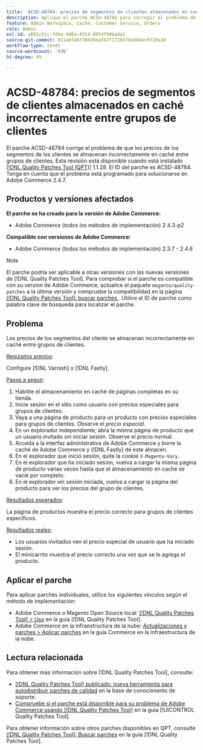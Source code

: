 ```yaml
---
title: 'ACSD-48784: precios de segmentos de clientes almacenados en caché incorrectamente entre grupos de clientes'
description: Aplique el parche ACSD-48784 para corregir el problema de Adobe Commerce en el que los precios de los segmentos del cliente se almacenan incorrectamente en caché entre grupos de clientes.
feature: Admin Workspace, Cache, Customer Service, Orders
role: Admin
exl-id: a691c61c-fdba-4d6a-8314-095dfb0ba4a1
source-git-commit: 011a6f46f76029eaf67f172b576e58dac9710a3d
workflow-type: tm+mt
source-wordcount: '436'
ht-degree: 0%

---
```


# ACSD-48784: precios de segmentos de clientes almacenados en caché incorrectamente entre grupos de clientes

El parche ACSD-48784 corrige el problema de que los precios de los segmentos de los clientes se almacenan incorrectamente en caché entre grupos de clientes. Esta revisión está disponible cuando está instalado [[!DNL Quality Patches Tool (QPT)]](https://experienceleague.adobe.com/es/docs/commerce-operations/tools/quality-patches-tool/quality-patches-tool-to-self-serve-quality-patches) 1.1.28. El ID del parche es ACSD-48784. Tenga en cuenta que el problema está programado para solucionarse en Adobe Commerce 2.4.7.

## Productos y versiones afectados

**El parche se ha creado para la versión de Adobe Commerce:**

* Adobe Commerce (todos los métodos de implementación) 2.4.3-p2

**Compatible con versiones de Adobe Commerce:**

* Adobe Commerce (todos los métodos de implementación) 2.3.7 - 2.4.6

>[!NOTE]
>
>El parche podría ser aplicable a otras versiones con las nuevas versiones de [!DNL Quality Patches Tool]. Para comprobar si el parche es compatible con su versión de Adobe Commerce, actualice el paquete `magento/quality-patches` a la última versión y compruebe la compatibilidad en la página [[!DNL Quality Patches Tool]: buscar parches ](https://experienceleague.adobe.com/tools/commerce-quality-patches/index.html?lang=es). Utilice el ID de parche como palabra clave de búsqueda para localizar el parche.

## Problema

Los precios de los segmentos del cliente se almacenan incorrectamente en caché entre grupos de clientes.

<u>Requisitos previos</u>:

Configure [!DNL Varnish] o [!DNL Fastly].

<u>Pasos a seguir</u>:

1. Habilite el almacenamiento en caché de páginas completas en su tienda.
1. Inicie sesión en el sitio como usuario con precios especiales para grupos de clientes.
1. Vaya a una página de producto para un producto con precios especiales para grupos de clientes. Observe el *precio especial*.
1. En un explorador independiente, abra la misma página de producto que un usuario invitado sin iniciar sesión. Observe el precio normal.
1. Acceda a la interfaz administrativa de Adobe Commerce y borre la caché de Adobe Commerce y [!DNL Fastly] de este almacén.
1. En el explorador que inició sesión, quite la cookie `X-Magento-Vary`.
1. En el explorador que ha iniciado sesión, vuelva a cargar la misma página de producto varias veces hasta que el almacenamiento en caché se vacíe por completo.
1. En el explorador sin sesión iniciada, vuelva a cargar la página del producto para ver los precios del grupo de clientes.

<u>Resultados esperados</u>:

La página de productos muestra el precio correcto para grupos de clientes específicos.

<u>Resultados reales</u>:

* Los usuarios invitados ven el precio especial de usuario que ha iniciado sesión.
* El minicarrito muestra el precio correcto una vez que se le agrega el producto.

## Aplicar el parche

Para aplicar parches individuales, utilice los siguientes vínculos según el método de implementación:

* Adobe Commerce o Magento Open Source local: [[!DNL Quality Patches Tool] > Uso](/help/tools/quality-patches-tool/usage.md) en la guía [!DNL Quality Patches Tool].
* Adobe Commerce en la infraestructura de la nube: [Actualizaciones y parches > Aplicar parches](https://experienceleague.adobe.com/docs/commerce-cloud-service/user-guide/develop/upgrade/apply-patches.html?lang=es) en la guía Commerce en la infraestructura de la nube.

## Lectura relacionada

Para obtener más información sobre [!DNL Quality Patches Tool], consulte:

* [[!DNL Quality Patches Tool] publicado: nueva herramienta para autodistribuir parches de calidad](https://experienceleague.adobe.com/es/docs/commerce-operations/tools/quality-patches-tool/quality-patches-tool-to-self-serve-quality-patches) en la base de conocimiento de soporte.
* [Compruebe si el parche está disponible para su problema de Adobe Commerce usando [!DNL Quality Patches Tool]](/help/tools/quality-patches-tool/patches-available-in-qpt/check-patch-for-magento-issue-with-magento-quality-patches.md) en la guía [!UICONTROL Quality Patches Tool].


Para obtener información sobre otros parches disponibles en QPT, consulte [[!DNL Quality Patches Tool]: Buscar parches](https://experienceleague.adobe.com/tools/commerce-quality-patches/index.html?lang=es) en la guía [!DNL Quality Patches Tool].
